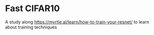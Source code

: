 # Fast CIFAR10
A study along https://myrtle.ai/learn/how-to-train-your-resnet/ to learn about training techniques
